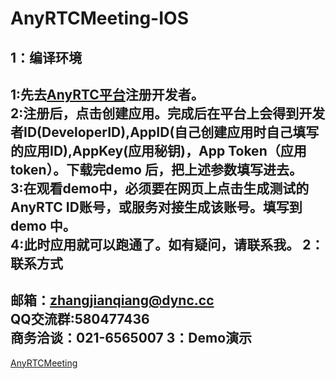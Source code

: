 # AnyRTCMeeting-IOS
1：编译环境
-------------
  1:先去[AnyRTC平台](https://www.anyrtc.io)注册开发者。</br>
  2:注册后，点击创建应用。完成后在平台上会得到开发者ID(DeveloperID),AppID(自己创建应用时自己填写的应用ID),AppKey(应用秘钥)，App Token（应用token）。下载完demo 后，把上述参数填写进去。</br>
  3:在观看demo中，必须要在网页上点击生成测试的AnyRTC ID账号，或服务对接生成该账号。填写到demo 中。</br>
  4:此时应用就可以跑通了。如有疑问，请联系我。
2：联系方式
-------------
  邮箱：zhangjianqiang@dync.cc </br>
  QQ交流群:580477436 </br>
  商务洽谈：021-6565007
3：Demo演示
-------------
[AnyRTCMeeting](http://www.pgyer.com/92H9)
